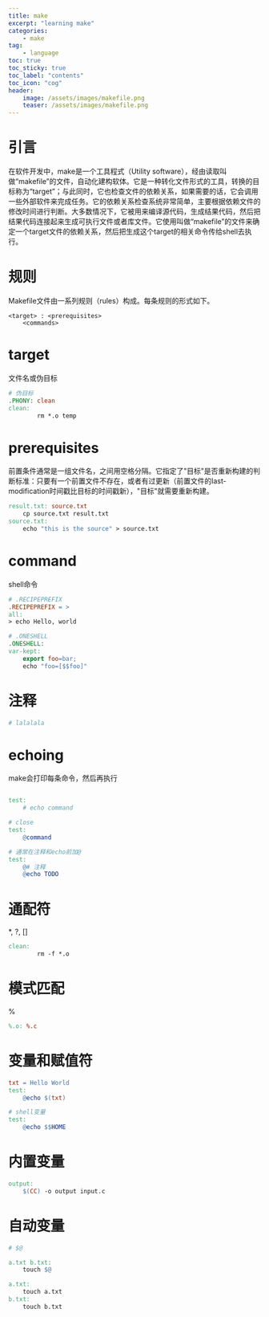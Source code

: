```yaml
---
title: make
excerpt: "learning make"
categories: 
    - make
tag:
    - language
toc: true
toc_sticky: true
toc_label: "contents"
toc_icon: "cog"
header:
    image: /assets/images/makefile.png
    teaser: /assets/images/makefile.png
---
```


# 引言
在软件开发中，make是一个工具程式（Utility software），经由读取叫做“makefile”的文件，自动化建构软体。它是一种转化文件形式的工具，转换的目标称为“target”；与此同时，它也检查文件的依赖关系，如果需要的话，它会调用一些外部软件来完成任务。它的依赖关系检查系统非常简单，主要根据依赖文件的修改时间进行判断。大多数情况下，它被用来编译源代码，生成结果代码，然后把结果代码连接起来生成可执行文件或者库文件。它使用叫做“makefile”的文件来确定一个target文件的依赖关系，然后把生成这个target的相关命令传给shell去执行。

# 规则
Makefile文件由一系列规则（rules）构成。每条规则的形式如下。
```
<target> : <prerequisites> 
    <commands>
```

# target
文件名或伪目标
```makefile
# 伪目标
.PHONY: clean
clean:
        rm *.o temp
```

# prerequisites
前置条件通常是一组文件名，之间用空格分隔。它指定了"目标"是否重新构建的判断标准：只要有一个前置文件不存在，或者有过更新（前置文件的last-modification时间戳比目标的时间戳新），"目标"就需要重新构建。
```makefile
result.txt: source.txt
    cp source.txt result.txt
source.txt:
    echo "this is the source" > source.txt
```

# command
shell命令
```makefile
# .RECIPEPREFIX
.RECIPEPREFIX = >
all:
> echo Hello, world

# .ONESHELL
.ONESHELL:
var-kept:
    export foo=bar; 
    echo "foo=[$$foo]"
```

# 注释
```makefile
# lalalala
```

# echoing
make会打印每条命令，然后再执行
```makefile

test:
    # echo command

# close
test:
    @command

# 通常在注释和echo前加@
test:
    @# 注释
    @echo TODO
```

# 通配符
*, ?, []
```makefile
clean:
        rm -f *.o
```

# 模式匹配
%
```makefile
%.o: %.c
```

# 变量和赋值符
```makefile
txt = Hello World
test:
    @echo $(txt)

# shell变量
test:
    @echo $$HOME
```

# 内置变量
```makefile
output:
    $(CC) -o output input.c
```

# 自动变量
```makefile
# $@

a.txt b.txt: 
    touch $@

a.txt:
    touch a.txt
b.txt:
    touch b.txt
```